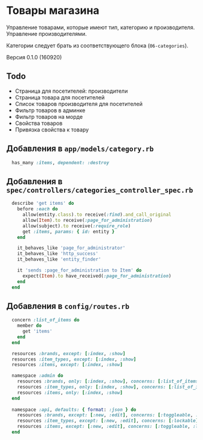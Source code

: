 Товары магазина
===============

Управление товарами, которые имеют тип, категорию и производителя.
Управление производителями.

Категории следует брать из соответствующего блока (`06-categories`).

Версия 0.1.0 (160920)

Todo
----

 * Страница для посетителей: производители
 * Страница товара для посетителей
 * Список товаров производителя для посетителей
 * Фильтр товаров в админке
 * Фильтр товаров на морде
 * Свойства товаров
 * Привязка свойства к товару
 
Добавления в `app/models/category.rb`
-------------------------------------

```ruby
  has_many :items, dependent: :destroy
```

Добавления в `spec/controllers/categories_controller_spec.rb`
-------------------------------------------------------------

```ruby
  describe 'get items' do
    before :each do
      allow(entity.class).to receive(:find).and_call_original
      allow(Item).to receive(:page_for_administration)
      allow(subject).to receive(:require_role)
      get :items, params: { id: entity }
    end

    it_behaves_like 'page_for_administrator'
    it_behaves_like 'http_success'
    it_behaves_like 'entity_finder'

    it 'sends :page_for_administration to Item' do
      expect(Item).to have_received(:page_for_administration)
    end
  end
```

Добавления в `config/routes.rb`
-------------------------------

```ruby
  concern :list_of_items do
    member do
      get 'items'
    end
  end

  resources :brands, except: [:index, :show]
  resources :item_types, except: [:index, :show]
  resources :items, except: [:index, :show]

  namespace :admin do
    resources :brands, only: [:index, :show], concerns: [:list_of_items]
    resources :item_types, only: [:index, :show], concerns: [:list_of_items]
    resources :items, only: [:index, :show]
  end
  
  namespace :api, defaults: { format: :json } do
    resources :brands, except: [:new, :edit], concerns: [:toggleable, :lockable, :changeable_priority]
    resources :item_types, except: [:new, :edit], concerns: [:lockable]
    resources :items, except: [:new, :edit], concerns: [:toggleable, :lockable, :changeable_priority]
  end
```
